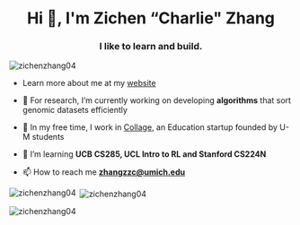 <h1 align="center">Hi 👋, I'm Zichen “Charlie" Zhang</h1>
<h3 align="center">I like to learn and build.</h3>

<p align="left"> <img src="https://komarev.com/ghpvc/?username=zichenzhang04&label=Profile%20views&color=0e75b6&style=flat" alt="zichenzhang04" /> </p>

- Learn more about me at my [website](https://www.zichenz.me/)

- 🔭 For research, I’m currently working on developing **algorithms** that sort genomic datasets efficiently

- 👯 In my free time, I work in [Collage](https://github.com/collage-us), an Education startup founded by U-M students

- 🌱 I’m learning **UCB CS285, UCL Intro to RL and Stanford CS224N**

- 📫 How to reach me **zhangzzc@umich.edu**

<p><img align="left" src="https://github-readme-stats.vercel.app/api/top-langs?username=zichenzhang04&show_icons=true&locale=en&layout=compact" alt="zichenzhang04" /></p>

<p>&nbsp;<img align="center" src="https://github-readme-stats.vercel.app/api?username=zichenzhang04&show_icons=true&locale=en" alt="zichenzhang04" /></p>

<p><img align="center" src="https://github-readme-streak-stats.herokuapp.com/?user=zichenzhang04&" alt="zichenzhang04" /></p>
